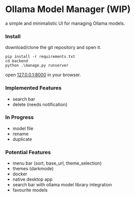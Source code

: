 # Ollama Model Manager (WIP)

a simple and minimalistic UI for managing Ollama models.

### Install
download/clone the git repository and open it.

    pip install -r requirements.txt
    cd backend
    python .\manage.py runserver
open [127.0.0.1:8000](127.0.0.1:8000) in your browser.

### Implemented Features
- search bar 
- delete (needs notification)

### In Progress
- model file
- rename
- duplicate

### Potential Features
- menu bar (sort, base_url, theme_selection)
- themes (darkmode)
- docker
- native desktop app
- search bar with ollama model library integration
- favourite models